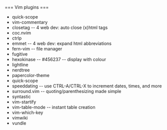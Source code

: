 
=== Vim plugins ===

* quick-scope
* vim-commentary
* closetag		-- 4 web dev: auto close (x)html tags
* coc.nvim
* ctrlp
* emmet			-- 4 web dev: expand html abbreviations
* fern-vim		-- file manager
* fugitive
* hexokinase		-- #456237 -- display with colour
* lightline
* nerdtree
* papercolor-theme
* quick-scope
* speeddating		-- use CTRL-A/CTRL-X to increment dates, times, and more
* surround.vim		-- quoting/parenthesizing made simple
* syntastic
* vim-startify
* vim-table-mode	-- instant table creation
* vim-which-key
* vimwiki
* vundle
 


